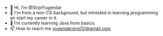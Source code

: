 - 👋 Hi, I’m @SirpiYugendar
- 👀 I'm from a non-CS background, but intrested in learning programming an start my career in it.
- 🌱 I’m currently learning Java from basics.
- 📫 How to reach me yugendarsirpi12@gmail.com

<!---
SirpiYugendar/SirpiYugendar is a ✨ special ✨ repository because its `README.md` (this file) appears on your GitHub profile.
You can click the Preview link to take a look at your changes.
--->
